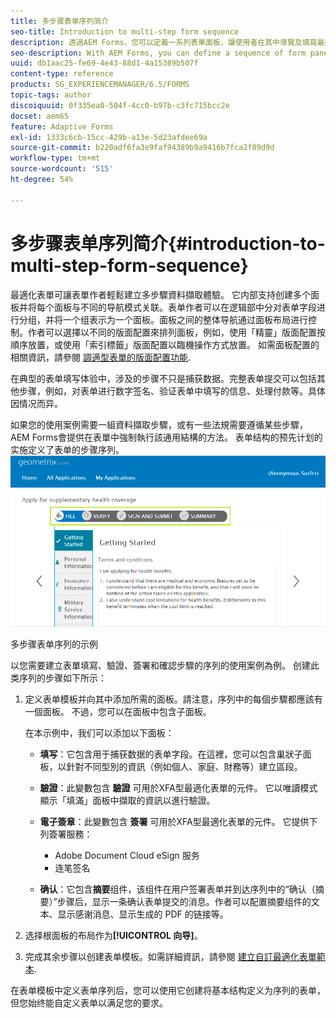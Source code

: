 ```yaml
---
title: 多步骤表单序列简介
seo-title: Introduction to multi-step form sequence
description: 透過AEM Forms，您可以定義一系列表單面板，讓使用者在其中導覽及填寫最適化表單。
seo-description: With AEM Forms, you can define a sequence of form panel in which you want users to navigate and fill an adaptive form.
uuid: db1aac25-fe69-4e43-88d1-4a15389b507f
content-type: reference
products: SG_EXPERIENCEMANAGER/6.5/FORMS
topic-tags: author
discoiquuid: 0f335ea0-504f-4cc0-b97b-c3fc715bcc2e
docset: aem65
feature: Adaptive Forms
exl-id: 1333c6cb-15cc-429b-a13e-5d23afdee69a
source-git-commit: b220adf6fa3e9faf94389b9a9416b7fca2f89d9d
workflow-type: tm+mt
source-wordcount: '515'
ht-degree: 54%

---
```


# 多步骤表单序列简介{#introduction-to-multi-step-form-sequence}

最適化表單可讓表單作者輕鬆建立多步驟資料擷取體驗。 它内部支持创建多个面板并将每个面板与不同的导航模式关联。表单作者可以在逻辑部中分对表单字段进行分组，并将一个组表示为一个面板。面板之间的整体导航通过面板布局进行控制。作者可以選擇以不同的版面配置來排列面板，例如，使用「精靈」版面配置按順序放置，或使用「索引標籤」版面配置以臨機操作方式放置。 如需面板配置的相關資訊，請參閱 [調適型表單的版面配置功能](../../forms/using/layout-capabilities-adaptive-forms.md).

在典型的表单填写体验中，涉及的步骤不只是捕获数据。完整表单提交可以包括其他步骤，例如，对表单进行数字签名、验证表单中填写的信息、处理付款等。具体因情况而异。

如果您的使用案例需要一組資料擷取步驟，或有一些法規需要遵循某些步驟，AEM Forms會提供在表單中強制執行該通用結構的方法。 表单结构的预先计划的实施定义了表单的步骤序列。![多步骤表单序列的示例](assets/formpipeline.png)

多步骤表单序列的示例

以您需要建立表單填寫、驗證、簽署和確認步驟的序列的使用案例為例。 创建此类序列的步骤如下所示：

1. 定义表单模板并向其中添加所需的面板。請注意，序列中的每個步驟都應該有一個面板。 不過，您可以在面板中包含子面板。

   在本示例中，我们可以添加以下面板：

   * **填写**：它包含用于捕获数据的表单字段。在這裡，您可以包含巢狀子面板，以針對不同型別的資訊（例如個人、家庭、財務等）建立區段。

   * **驗證**：此變數包含 **驗證** 可用於XFA型最適化表單的元件。 它以唯讀模式顯示「填滿」面板中擷取的資訊以進行驗證。

   * **電子簽章**：此變數包含 **簽署** 可用於XFA型最適化表單的元件。 它提供下列簽署服務：

      * Adobe Document Cloud eSign 服务
      * 连笔签名
   * **确认**：它包含&#x200B;**摘要**&#x200B;组件，该组件在用户签署表单并到达序列中的“确认（摘要）”步骤后，显示一条确认表单提交的消息。作者可以配置摘要组件的文本、显示感谢消息、显示生成的 PDF 的链接等。


1. 选择根面板的布局作为&#x200B;**[!UICONTROL 向导]**。
1. 完成其余步骤以创建表单模板。如需詳細資訊，請參閱 [建立自訂最適化表單範本](../../forms/using/custom-adaptive-forms-templates.md).

在表单模板中定义表单序列后，您可以使用它创建将基本结构定义为序列的表单，但您始终能自定义表单以满足您的要求。
